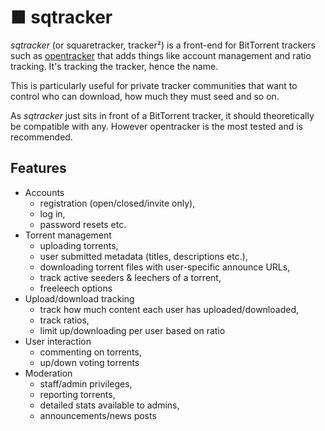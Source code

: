 # ■ sqtracker

*sqtracker* (or squaretracker, tracker²) is a front-end for BitTorrent trackers such as [opentracker](https://erdgeist.org/arts/software/opentracker/) that adds things like account management and ratio tracking. It's tracking the tracker, hence the name.

This is particularly useful for private tracker communities that want to control who can download, how much they must seed and so on.

As *sqtracker* just sits in front of a BitTorrent tracker, it should theoretically be compatible with any. However opentracker is the most tested and is recommended.

## Features

* Accounts
  * registration (open/closed/invite only),
  * log in,
  * password resets etc.
* Torrent management
  * uploading torrents,
  * user submitted metadata (titles, descriptions etc.),
  * downloading torrent files with user-specific announce URLs,
  * track active seeders & leechers of a torrent,
  * freeleech options
* Upload/download tracking
  * track how much content each user has uploaded/downloaded,
  * track ratios,
  * limit up/downloading per user based on ratio
* User interaction
  * commenting on torrents,
  * up/down voting torrents
* Moderation
  * staff/admin privileges,
  * reporting torrents,
  * detailed stats available to admins,
  * announcements/news posts